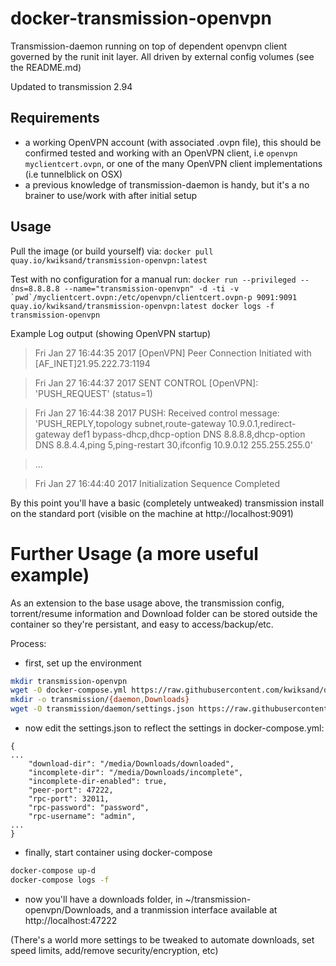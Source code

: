 # docker-transmission-openvpn

Transmission-daemon running on top of dependent openvpn client governed by the runit init layer. All driven by external config volumes (see the README.md)

Updated to transmission 2.94

## Requirements
* a working OpenVPN account (with associated .ovpn file), this should be confirmed tested and working with an OpenVPN client, i.e ```openvpn myclientcert.ovpn```, or one of the many OpenVPN client implementations (i.e tunnelblick on OSX)
* a previous knowledge of transmission-daemon is handy, but it's a no brainer to use/work with after initial setup

## Usage
Pull the image (or build yourself) via:
```docker pull quay.io/kwiksand/transmission-openvpn:latest```

Test with no configuration for a manual run:
```docker run --privileged --dns=8.8.8.8 --name="transmission-openvpn" -d -ti -v `pwd`/myclientcert.ovpn:/etc/openvpn/clientcert.ovpn-p 9091:9091 quay.io/kwiksand/transmission-openvpn:latest
docker logs -f transmission-openvpn```

Example Log output (showing OpenVPN startup)
> Fri Jan 27 16:44:35 2017 [OpenVPN] Peer Connection Initiated with [AF_INET]21.95.222.73:1194

> Fri Jan 27 16:44:37 2017 SENT CONTROL [OpenVPN]: 'PUSH_REQUEST' (status=1)

> Fri Jan 27 16:44:38 2017 PUSH: Received control message: 'PUSH_REPLY,topology subnet,route-gateway 10.9.0.1,redirect-gateway def1 bypass-dhcp,dhcp-option DNS 8.8.8.8,dhcp-option DNS 8.8.4.4,ping 5,ping-restart 30,ifconfig 10.9.0.12 255.255.255.0'

> ...

> Fri Jan 27 16:44:40 2017 Initialization Sequence Completed

By this point you'll have a basic (completely untweaked) transmission install on the standard port (visible on the machine at http://localhost:9091)

# Further Usage (a more useful example)
As an extension to the base usage above, the transmission config, torrent/resume information and Download folder can be stored outside the container so they're persistant, and easy to access/backup/etc.

Process:
* first, set up the environment
```bash
mkdir transmission-openvpn 
wget -O docker-compose.yml https://raw.githubusercontent.com/kwiksand/docker-transmission-openvpn/master/docker-compose.yml-example
mkdir -o transmission/{daemon,Downloads}
wget -O transmission/daemon/settings.json https://raw.githubusercontent.com/kwiksand/docker-transmission-openvpn/master/examples/transmission-daemon/settings.json
```

* now edit the settings.json to reflect the settings in docker-compose.yml:
```
{
...
    "download-dir": "/media/Downloads/downloaded",
    "incomplete-dir": "/media/Downloads/incomplete",
    "incomplete-dir-enabled": true,
    "peer-port": 47222,
    "rpc-port": 32011,
    "rpc-password": "password",
    "rpc-username": "admin",
...
}
```

* finally, start container using docker-compose
```bash
docker-compose up-d
docker-compose logs -f
```

* now you'll have a downloads folder, in ~/transmission-openvpn/Downloads, and a tranmission interface available at http://localhost:47222

(There's a world more settings to be tweaked to automate downloads, set speed limits, add/remove security/encryption, etc)
